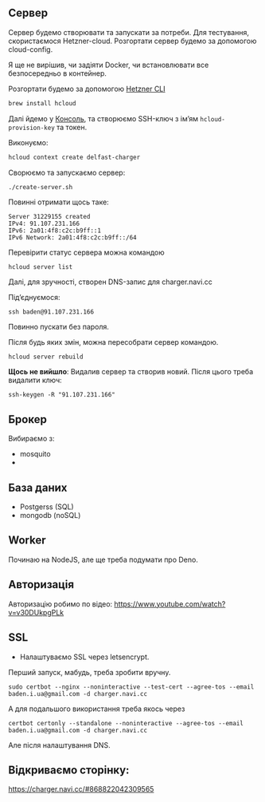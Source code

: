 
## Сервер

Сервер будемо створювати та запускати за потреби.
Для тестування, скористаємося Hetzner-cloud.
Розгортати сервер будемо за допомогою cloud-config.

Я ще не вирішив, чи задіяти Docker, чи встановлювати все безпосередньо в контейнер.

Розгортати будемо за допомогою [Hetzner CLI](https://community.hetzner.com/tutorials/howto-hcloud-cli)

```bash
brew install hcloud
```

Далі йдемо у [Консоль](https://console.hetzner.cloud), та створюємо SSH-ключ з імʼям `hcloud-provision-key` та токен.

Виконуємо:
```bash
hcloud context create delfast-charger
```

Сворюємо та запускаємо сервер:
```bash
./create-server.sh
```

Повинні отримати щось таке:
```
Server 31229155 created
IPv4: 91.107.231.166
IPv6: 2a01:4f8:c2c:b9ff::1
IPv6 Network: 2a01:4f8:c2c:b9ff::/64
```

Перевірити статус сервера можна командою

```
hcloud server list
```

Далі, для зручності, створен DNS-запис для charger.navi.cc

Підʼєднуємося:
```
ssh baden@91.107.231.166
```

Повинно пускати без пароля.

Після будь яких змін, можна пересобрати сервер командою.
```
hcloud server rebuild 
```

__Щось не вийшло__: Видалив сервер та створив новий. Після цього треба видалити ключ:

```
ssh-keygen -R "91.107.231.166"
```

## Брокер

Вибираємо з:
- mosquito
- 

## База даних

- Postgerss (SQL)
- mongodb (noSQL)

## Worker

Починаю на NodeJS, але ще треба подумати про Deno.


## Авторизація

Авторизацію робимо по відео: https://www.youtube.com/watch?v=v30DUkpgPLk

## SSL

- Налаштуваємо SSL через letsencrypt.

Перший запуск, мабудь, треба зробити вручну.

```
sudo certbot --nginx --noninteractive --test-cert --agree-tos --email baden.i.ua@gmail.com -d charger.navi.cc
```

А для подальшого використання треба якось через 
```
certbot certonly --standalone --noninteractive --agree-tos --email baden.i.ua@gmail.com -d charger.navi.cc
```

Але після налаштування DNS.


## Відкриваємо сторінку:

https://charger.navi.cc/#868822042309565

